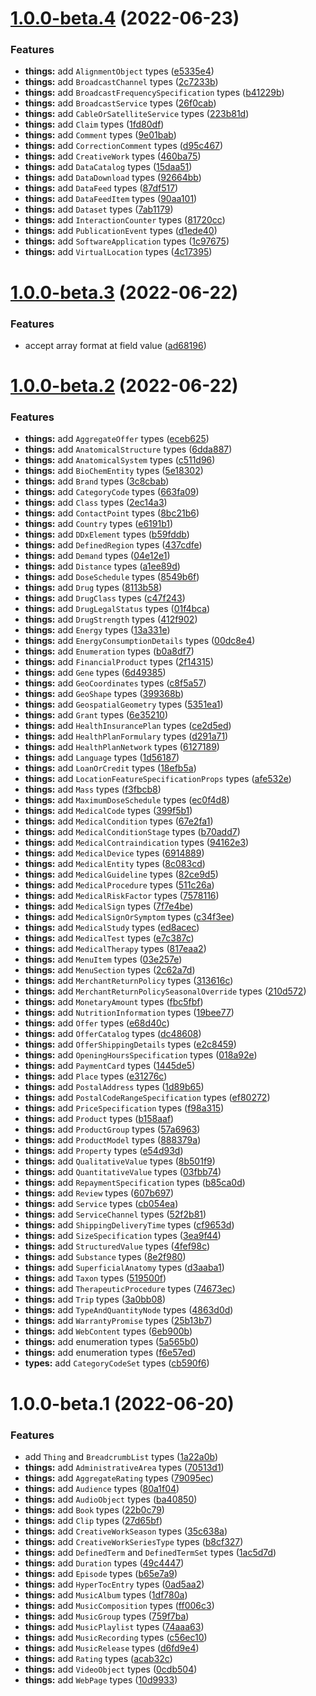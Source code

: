 # [1.0.0-beta.4](https://github.com/TomokiMiyauci/schema.org-types/compare/1.0.0-beta.3...1.0.0-beta.4) (2022-06-23)


### Features

* **things:** add `AlignmentObject` types ([e5335e4](https://github.com/TomokiMiyauci/schema.org-types/commit/e5335e4ed1679a20617a8e0032bad0e09bf5fa62))
* **things:** add `BroadcastChannel` types ([2c7233b](https://github.com/TomokiMiyauci/schema.org-types/commit/2c7233bb3fe802572827c42bfbff0509bb24b9a2))
* **things:** add `BroadcastFrequencySpecification` types ([b41229b](https://github.com/TomokiMiyauci/schema.org-types/commit/b41229bb30d1a7a7a5bff4eebccbe3cc72bfd692))
* **things:** add `BroadcastService` types ([26f0cab](https://github.com/TomokiMiyauci/schema.org-types/commit/26f0cab8978bd0402f3afdd347edc2580b2e1fe6))
* **things:** add `CableOrSatelliteService` types ([223b81d](https://github.com/TomokiMiyauci/schema.org-types/commit/223b81d9a0dcdde9adc93bb70595632e38878942))
* **things:** add `Claim` types ([1fd80df](https://github.com/TomokiMiyauci/schema.org-types/commit/1fd80df6541f486ee6adcb99ec11864a689cb946))
* **things:** add `Comment` types ([9e01bab](https://github.com/TomokiMiyauci/schema.org-types/commit/9e01babefca82a7c48ae172699b78837dea0de01))
* **things:** add `CorrectionComment` types ([d95c467](https://github.com/TomokiMiyauci/schema.org-types/commit/d95c467b9e786ff5406f9c875e7c71ffee231063))
* **things:** add `CreativeWork` types ([460ba75](https://github.com/TomokiMiyauci/schema.org-types/commit/460ba75280c57685517a989016790355b1c49102))
* **things:** add `DataCatalog` types ([15daa51](https://github.com/TomokiMiyauci/schema.org-types/commit/15daa51717e46b695323286dbfeae919fc22f0a7))
* **things:** add `DataDownload` types ([92664bb](https://github.com/TomokiMiyauci/schema.org-types/commit/92664bb0fb70708b8ca29d2c67fa6d1ea6c4cdba))
* **things:** add `DataFeed` types ([87df517](https://github.com/TomokiMiyauci/schema.org-types/commit/87df517842aa1e36e310c07c3ee9aa892124bd0e))
* **things:** add `DataFeedItem` types ([90aa101](https://github.com/TomokiMiyauci/schema.org-types/commit/90aa1014f38fc00842645281fff12ee7fe6c7d23))
* **things:** add `Dataset` types ([7ab1179](https://github.com/TomokiMiyauci/schema.org-types/commit/7ab1179b3bf03899dc76d8702551e5f736e3ab09))
* **things:** add `InteractionCounter` types ([81720cc](https://github.com/TomokiMiyauci/schema.org-types/commit/81720ccdf72493edc02db644f7da9e7ea77039f9))
* **things:** add `PublicationEvent` types ([d1ede40](https://github.com/TomokiMiyauci/schema.org-types/commit/d1ede4028fde635a3a860229393e03a8e22ebfbb))
* **things:** add `SoftwareApplication` types ([1c97675](https://github.com/TomokiMiyauci/schema.org-types/commit/1c9767566875ed2cf603dcd4c2948fb7c5bb2639))
* **things:** add `VirtualLocation` types ([4c17395](https://github.com/TomokiMiyauci/schema.org-types/commit/4c17395339702313c2d2e264a0721e4cc9eaebfd))

# [1.0.0-beta.3](https://github.com/TomokiMiyauci/schema.org-types/compare/1.0.0-beta.2...1.0.0-beta.3) (2022-06-22)


### Features

* accept array format at field value ([ad68196](https://github.com/TomokiMiyauci/schema.org-types/commit/ad6819683cc7b17e44f55243b7f2e552106d77ec))

# [1.0.0-beta.2](https://github.com/TomokiMiyauci/schema.org-types/compare/1.0.0-beta.1...1.0.0-beta.2) (2022-06-22)


### Features

* **things:** add `AggregateOffer` types ([eceb625](https://github.com/TomokiMiyauci/schema.org-types/commit/eceb62597a1835f1fec704978fde9572307fc8a3))
* **things:** add `AnatomicalStructure` types ([6dda887](https://github.com/TomokiMiyauci/schema.org-types/commit/6dda88769816680f4f1d5cb9a58e94717ba272af))
* **things:** add `AnatomicalSystem` types ([c511d96](https://github.com/TomokiMiyauci/schema.org-types/commit/c511d962c619262fab9a13186d22f6170a6258dc))
* **things:** add `BioChemEntity` types ([5e18302](https://github.com/TomokiMiyauci/schema.org-types/commit/5e183020ecb5362fddcec05b0db9343286f26242))
* **things:** add `Brand` types ([3c8cbab](https://github.com/TomokiMiyauci/schema.org-types/commit/3c8cbabc52a6226f0fb902d40d53595e978d8d80))
* **things:** add `CategoryCode` types ([663fa09](https://github.com/TomokiMiyauci/schema.org-types/commit/663fa091f5fbc8da857144cd701b06549274f4f2))
* **things:** add `Class` types ([2ec14a3](https://github.com/TomokiMiyauci/schema.org-types/commit/2ec14a3ed922eba608910c3a0ab97763bae3dc94))
* **things:** add `ContactPoint` types ([8bc21b6](https://github.com/TomokiMiyauci/schema.org-types/commit/8bc21b6a40969714327d17a18f6f94fd89c41063))
* **things:** add `Country` types ([e6191b1](https://github.com/TomokiMiyauci/schema.org-types/commit/e6191b1310d8b716f9a3c22ca8cbbd44bdfca900))
* **things:** add `DDxElement` types ([b59fddb](https://github.com/TomokiMiyauci/schema.org-types/commit/b59fddbd16fee66f333026d310e253475c922a81))
* **things:** add `DefinedRegion` types ([437cdfe](https://github.com/TomokiMiyauci/schema.org-types/commit/437cdfe03424edde9bc2186715c5cd9d407bc0f9))
* **things:** add `Demand` types ([04e12e1](https://github.com/TomokiMiyauci/schema.org-types/commit/04e12e16a323309ab7670d55c543ad2748e09b28))
* **things:** add `Distance` types ([a1ee89d](https://github.com/TomokiMiyauci/schema.org-types/commit/a1ee89d722e37f97b3b325c94245d0370cb85c50))
* **things:** add `DoseSchedule` types ([8549b6f](https://github.com/TomokiMiyauci/schema.org-types/commit/8549b6f31c47934591e9a6b15dff6853b779b40e))
* **things:** add `Drug` types ([8113b58](https://github.com/TomokiMiyauci/schema.org-types/commit/8113b58ffe476026105a0a4e2aca5335a7529163))
* **things:** add `DrugClass` types ([c47f243](https://github.com/TomokiMiyauci/schema.org-types/commit/c47f2431b9811dd81f5dc319cfeedb63f34de21b))
* **things:** add `DrugLegalStatus` types ([01f4bca](https://github.com/TomokiMiyauci/schema.org-types/commit/01f4bca07cb398b8f7bf1f55a9db2b4ba0622fdf))
* **things:** add `DrugStrength` types ([412f902](https://github.com/TomokiMiyauci/schema.org-types/commit/412f9027d7cb62041aad76e613bb523702003959))
* **things:** add `Energy` types ([13a331e](https://github.com/TomokiMiyauci/schema.org-types/commit/13a331e23fdc52f8769817a28c382136fc11f63e))
* **things:** add `EnergyConsumptionDetails` types ([00dc8e4](https://github.com/TomokiMiyauci/schema.org-types/commit/00dc8e4618025b845fd2d200391721a2d434e220))
* **things:** add `Enumeration` types ([b0a8df7](https://github.com/TomokiMiyauci/schema.org-types/commit/b0a8df7a9f5cac2c2dc103d7cd316605d80970a7))
* **things:** add `FinancialProduct` types ([2f14315](https://github.com/TomokiMiyauci/schema.org-types/commit/2f143154bcff79fbfc86ee927ca7d386a99a2d73))
* **things:** add `Gene` types ([6d49385](https://github.com/TomokiMiyauci/schema.org-types/commit/6d493853cf16bff489eecf84789ac75675364979))
* **things:** add `GeoCoordinates` types ([c8f5a57](https://github.com/TomokiMiyauci/schema.org-types/commit/c8f5a5783342d79dcc2ef367b2b4a60b663538dc))
* **things:** add `GeoShape` types ([399368b](https://github.com/TomokiMiyauci/schema.org-types/commit/399368b884706dbfa6b92adad860d00fed4b5d8b))
* **things:** add `GeospatialGeometry` types ([5351ea1](https://github.com/TomokiMiyauci/schema.org-types/commit/5351ea170396e6aa413d6a442e2971cfc93c1197))
* **things:** add `Grant` types ([6e35210](https://github.com/TomokiMiyauci/schema.org-types/commit/6e352108ea9968b3849bbe63c8d821a4f30bbd5a))
* **things:** add `HealthInsurancePlan` types ([ce2d5ed](https://github.com/TomokiMiyauci/schema.org-types/commit/ce2d5ed77645fe827868166ce09a093cb76482c9))
* **things:** add `HealthPlanFormulary` types ([d291a71](https://github.com/TomokiMiyauci/schema.org-types/commit/d291a710bf7c251b08d0c03a17033322ecee2a8d))
* **things:** add `HealthPlanNetwork` types ([6127189](https://github.com/TomokiMiyauci/schema.org-types/commit/61271899d8ad130bd19d3bb8b6c88090ffaffab6))
* **things:** add `Language` types ([1d56187](https://github.com/TomokiMiyauci/schema.org-types/commit/1d5618779584a5cf92cbcfd7facb72f6598770df))
* **things:** add `LoanOrCredit` types ([18efb5a](https://github.com/TomokiMiyauci/schema.org-types/commit/18efb5a8848f8e4df8a79610adf8bae04d525b41))
* **things:** add `LocationFeatureSpecificationProps` types ([afe532e](https://github.com/TomokiMiyauci/schema.org-types/commit/afe532ec2c0d507290848842c3c2f8f0ae7ac2cb))
* **things:** add `Mass` types ([f3fbcb8](https://github.com/TomokiMiyauci/schema.org-types/commit/f3fbcb817fa646a683a593c96e919074fe1b73d1))
* **things:** add `MaximumDoseSchedule` types ([ec0f4d8](https://github.com/TomokiMiyauci/schema.org-types/commit/ec0f4d858f24a0feac18d3bef834da9a72df4b83))
* **things:** add `MedicalCode` types ([399f5b1](https://github.com/TomokiMiyauci/schema.org-types/commit/399f5b1c5302fa088b87eebced7bcab863bebdb9))
* **things:** add `MedicalCondition` types ([67e2fa1](https://github.com/TomokiMiyauci/schema.org-types/commit/67e2fa1b57f182abc01ab9d7ead8cd23b173d9b4))
* **things:** add `MedicalConditionStage` types ([b70add7](https://github.com/TomokiMiyauci/schema.org-types/commit/b70add7379f59e58758d190fdc6a40441b8180f7))
* **things:** add `MedicalContraindication` types ([94162e3](https://github.com/TomokiMiyauci/schema.org-types/commit/94162e35b6759400a282a9e854d0ffc5eaa77413))
* **things:** add `MedicalDevice` types ([6914889](https://github.com/TomokiMiyauci/schema.org-types/commit/6914889ac45f4486d7dda56c2595cb538dfe9b5b))
* **things:** add `MedicalEntity` types ([8c083cd](https://github.com/TomokiMiyauci/schema.org-types/commit/8c083cdadd976477248e27e8b8a840ce3a3135d2))
* **things:** add `MedicalGuideline` types ([82ce9d5](https://github.com/TomokiMiyauci/schema.org-types/commit/82ce9d5946ea65402f8b881fad68355862107abf))
* **things:** add `MedicalProcedure` types ([511c26a](https://github.com/TomokiMiyauci/schema.org-types/commit/511c26ad685a11392a8ee0404c6217f9b0dfbc51))
* **things:** add `MedicalRiskFactor` types ([7578116](https://github.com/TomokiMiyauci/schema.org-types/commit/75781165e46d50a01dfc47d350fc7fb19eb9a751))
* **things:** add `MedicalSign` types ([7f7e4be](https://github.com/TomokiMiyauci/schema.org-types/commit/7f7e4be894ce1fe13844f97b975dfa81e1dbc740))
* **things:** add `MedicalSignOrSymptom` types ([c34f3ee](https://github.com/TomokiMiyauci/schema.org-types/commit/c34f3ee5a445292eeeb61b175a6990387666a0bb))
* **things:** add `MedicalStudy` types ([ed8acec](https://github.com/TomokiMiyauci/schema.org-types/commit/ed8acece78379272ad7ba52bfe3bb4555ced845f))
* **things:** add `MedicalTest` types ([e7c387c](https://github.com/TomokiMiyauci/schema.org-types/commit/e7c387ca35af64c423d216c86118afb2b82728c9))
* **things:** add `MedicalTherapy` types ([817eaa2](https://github.com/TomokiMiyauci/schema.org-types/commit/817eaa270ccc42f922681d392c4c8de34ae767c2))
* **things:** add `MenuItem` types ([03e257e](https://github.com/TomokiMiyauci/schema.org-types/commit/03e257efd950a607cd5571153d68fa78d3778ab9))
* **things:** add `MenuSection` types ([2c62a7d](https://github.com/TomokiMiyauci/schema.org-types/commit/2c62a7d1a4fbb2e7ec2735188bd967c72a3417ad))
* **things:** add `MerchantReturnPolicy` types ([313616c](https://github.com/TomokiMiyauci/schema.org-types/commit/313616c4941cf99c5f1c8eee78bd973e068db72b))
* **things:** add `MerchantReturnPolicySeasonalOverride` types ([210d572](https://github.com/TomokiMiyauci/schema.org-types/commit/210d5725ea98ba81a1d1a3ab35b3752aa220d93e))
* **things:** add `MonetaryAmount` types ([fbc5fbf](https://github.com/TomokiMiyauci/schema.org-types/commit/fbc5fbfebe76a7a2703e60179bc3c2bfefd04181))
* **things:** add `NutritionInformation` types ([19bee77](https://github.com/TomokiMiyauci/schema.org-types/commit/19bee77762dfee8a5e5311e280d6d738fd3e5e81))
* **things:** add `Offer` types ([e68d40c](https://github.com/TomokiMiyauci/schema.org-types/commit/e68d40c04dc6f716dd2bf8157013203ae308f08f))
* **things:** add `OfferCatalog` types ([dc48608](https://github.com/TomokiMiyauci/schema.org-types/commit/dc486085cd765b0a50557019295be9e653678dcd))
* **things:** add `OfferShippingDetails` types ([e2c8459](https://github.com/TomokiMiyauci/schema.org-types/commit/e2c8459df4309a25ef83035a4d903ab1a5e0db35))
* **things:** add `OpeningHoursSpecification` types ([018a92e](https://github.com/TomokiMiyauci/schema.org-types/commit/018a92ed1f7d9e6eea6960813799593ea6190bdd))
* **things:** add `PaymentCard` types ([1445de5](https://github.com/TomokiMiyauci/schema.org-types/commit/1445de5b52cc91ba2c4264c5d634ceadafbe5d90))
* **things:** add `Place` types ([e31276c](https://github.com/TomokiMiyauci/schema.org-types/commit/e31276c1384bb8de61c9dca3faf11bd25815465e))
* **things:** add `PostalAddress` types ([1d89b65](https://github.com/TomokiMiyauci/schema.org-types/commit/1d89b65c9a92705ebbf130f74a9775cbdd8e0bbf))
* **things:** add `PostalCodeRangeSpecification` types ([ef80272](https://github.com/TomokiMiyauci/schema.org-types/commit/ef80272162fe29a9171cf3ad4e7a052b198c0584))
* **things:** add `PriceSpecification` types ([f98a315](https://github.com/TomokiMiyauci/schema.org-types/commit/f98a315ca45c06aea93a144b1508ac3a8ae03d50))
* **things:** add `Product` types ([b158aaf](https://github.com/TomokiMiyauci/schema.org-types/commit/b158aaf9c46e0c93cb1beddb18ec5b511d6fd36c))
* **things:** add `ProductGroup` types ([57a6963](https://github.com/TomokiMiyauci/schema.org-types/commit/57a6963ef839a0df5e8eb4d3eae30e08c8d88268))
* **things:** add `ProductModel` types ([888379a](https://github.com/TomokiMiyauci/schema.org-types/commit/888379af495036f66a5922176237ee02ddc6a71e))
* **things:** add `Property` types ([e54d93d](https://github.com/TomokiMiyauci/schema.org-types/commit/e54d93dae8cd9bb99b0d207cd91b6fa49c60ba8d))
* **things:** add `QualitativeValue` types ([8b501f9](https://github.com/TomokiMiyauci/schema.org-types/commit/8b501f9cff6880a9f81e2415530993b1675b0fdc))
* **things:** add `QuantitativeValue` types ([03fbb74](https://github.com/TomokiMiyauci/schema.org-types/commit/03fbb7479beb962fabe41e6cd4d8f335af398805))
* **things:** add `RepaymentSpecification` types ([b85ca0d](https://github.com/TomokiMiyauci/schema.org-types/commit/b85ca0def3d6765b52f473b0d26023053b430311))
* **things:** add `Review` types ([607b697](https://github.com/TomokiMiyauci/schema.org-types/commit/607b697c303e39a3a6db0e23bfb1a02e011f7014))
* **things:** add `Service` types ([cb054ea](https://github.com/TomokiMiyauci/schema.org-types/commit/cb054eac5324463c7d58e51e475e169bfef13e3c))
* **things:** add `ServiceChannel` types ([52f2b81](https://github.com/TomokiMiyauci/schema.org-types/commit/52f2b818039a3a564b170bb23473acfd53af3e95))
* **things:** add `ShippingDeliveryTime` types ([cf9653d](https://github.com/TomokiMiyauci/schema.org-types/commit/cf9653dd5a96a1b250ec6baeaf42a52b2c518e9b))
* **things:** add `SizeSpecification` types ([3ea9f44](https://github.com/TomokiMiyauci/schema.org-types/commit/3ea9f44b7726877cea6d53fae45d3f48053ae03f))
* **things:** add `StructuredValue` types ([4fef98c](https://github.com/TomokiMiyauci/schema.org-types/commit/4fef98c8539ecfa85ea0eea6eefe7396e23f2785))
* **things:** add `Substance` types ([8e2f980](https://github.com/TomokiMiyauci/schema.org-types/commit/8e2f98071338d114a652148f7c411028dafc17e1))
* **things:** add `SuperficialAnatomy` types ([d3aaba1](https://github.com/TomokiMiyauci/schema.org-types/commit/d3aaba1d3496f091473842ab67711a87f965ac79))
* **things:** add `Taxon` types ([519500f](https://github.com/TomokiMiyauci/schema.org-types/commit/519500f5f33f570c8a691351865838efe58fb685))
* **things:** add `TherapeuticProcedure` types ([74673ec](https://github.com/TomokiMiyauci/schema.org-types/commit/74673ec656660c6c9f2f17715e0ae0267cf85453))
* **things:** add `Trip` types ([3a0bb08](https://github.com/TomokiMiyauci/schema.org-types/commit/3a0bb0809af3813d1ce48336519557fc8fc4e175))
* **things:** add `TypeAndQuantityNode` types ([4863d0d](https://github.com/TomokiMiyauci/schema.org-types/commit/4863d0dc73cd8ee0cd5d87f3cab09a3c3ea74187))
* **things:** add `WarrantyPromise` types ([25b13b7](https://github.com/TomokiMiyauci/schema.org-types/commit/25b13b71b8a33bffcf5f19413905f908ca36ede9))
* **things:** add `WebContent` types ([6eb900b](https://github.com/TomokiMiyauci/schema.org-types/commit/6eb900b3f31858e73188956de27a956479e464cd))
* **things:** add enumeration types ([5a565b0](https://github.com/TomokiMiyauci/schema.org-types/commit/5a565b032ef0c02b875d17666f3b7a8931f911fd))
* **things:** add enumeration types ([f6e57ed](https://github.com/TomokiMiyauci/schema.org-types/commit/f6e57ed4d1368d2f368a7047cfbc01fdd019d8db))
* **types:** add `CategoryCodeSet` types ([cb590f6](https://github.com/TomokiMiyauci/schema.org-types/commit/cb590f67fc181f848499fcb437439ece45860e8e))

# 1.0.0-beta.1 (2022-06-20)


### Features

* add `Thing` and `BreadcrumbList` types ([1a22a0b](https://github.com/TomokiMiyauci/schema.org-types/commit/1a22a0b36fbe50e13c515d1fc7f1dba4278742cd))
* **things:** add `AdministrativeArea` types ([70513d1](https://github.com/TomokiMiyauci/schema.org-types/commit/70513d1420bc7be09bcf4bf8ad3c1c198738d4c4))
* **things:** add `AggregateRating` types ([79095ec](https://github.com/TomokiMiyauci/schema.org-types/commit/79095eca2a38b86f2fc65227df4ac5b94fb35361))
* **things:** add `Audience` types ([80a1f04](https://github.com/TomokiMiyauci/schema.org-types/commit/80a1f046cba2000ff9f113ee274c5d7a5d110829))
* **things:** add `AudioObject` types ([ba40850](https://github.com/TomokiMiyauci/schema.org-types/commit/ba40850bcc8110946a6142a9d36e59e05edbf658))
* **things:** add `Book` types ([22b0c79](https://github.com/TomokiMiyauci/schema.org-types/commit/22b0c793b288849c58aedc38692bf984c5d17d66))
* **things:** add `Clip` types ([27d65bf](https://github.com/TomokiMiyauci/schema.org-types/commit/27d65bfdf74844257642bf66a74ac0fe0b494544))
* **things:** add `CreativeWorkSeason` types ([35c638a](https://github.com/TomokiMiyauci/schema.org-types/commit/35c638a6db8c03a3363a9e50dfe700d0d653d10f))
* **things:** add `CreativeWorkSeriesType` types ([b8cf327](https://github.com/TomokiMiyauci/schema.org-types/commit/b8cf32704aa7d52f4776d5509625548d85bfda2f))
* **things:** add `DefinedTerm` and `DefinedTermSet` types ([1ac5d7d](https://github.com/TomokiMiyauci/schema.org-types/commit/1ac5d7d5cddb11385486dc314a029a71aff73ac2))
* **things:** add `Duration` types ([49c4447](https://github.com/TomokiMiyauci/schema.org-types/commit/49c4447931b78f2c19f2cd5f37731fed0f4b0a23))
* **things:** add `Episode` types ([b65e7a9](https://github.com/TomokiMiyauci/schema.org-types/commit/b65e7a9d08ef33c1291ec91735d3091bbf58cbfa))
* **things:** add `HyperTocEntry` types ([0ad5aa2](https://github.com/TomokiMiyauci/schema.org-types/commit/0ad5aa235d628becce4212d4348ecea8ce918ec1))
* **things:** add `MusicAlbum` types ([1df780a](https://github.com/TomokiMiyauci/schema.org-types/commit/1df780a9900cc216503de01ffb58fa51cd3e3a53))
* **things:** add `MusicComposition` types ([ff006c3](https://github.com/TomokiMiyauci/schema.org-types/commit/ff006c3b3a3496134416e22d37bfb0f830dd74f0))
* **things:** add `MusicGroup` types ([759f7ba](https://github.com/TomokiMiyauci/schema.org-types/commit/759f7ba7022845567f157d6525b189c3cc3abefa))
* **things:** add `MusicPlaylist` types ([74aaa63](https://github.com/TomokiMiyauci/schema.org-types/commit/74aaa6336eb18e54c27ff06cbcb3f0260ac29da9))
* **things:** add `MusicRecording` types ([c56ec10](https://github.com/TomokiMiyauci/schema.org-types/commit/c56ec107b987d5a2098a0f88c3f554f62a68a8d8))
* **things:** add `MusicRelease` types ([d6fd9e4](https://github.com/TomokiMiyauci/schema.org-types/commit/d6fd9e496a1f9d5dc361c5e20e223510ab3a3957))
* **things:** add `Rating` types ([acab32c](https://github.com/TomokiMiyauci/schema.org-types/commit/acab32cee8413de76479534487d5ea131eaa0c8a))
* **things:** add `VideoObject` types ([0cdb504](https://github.com/TomokiMiyauci/schema.org-types/commit/0cdb5043d585ac6291fb8ae52d18ba9d3ece84cf))
* **things:** add `WebPage` types ([10d9933](https://github.com/TomokiMiyauci/schema.org-types/commit/10d993310b87842090f643c7e9b994a5fc1a6ff8))
